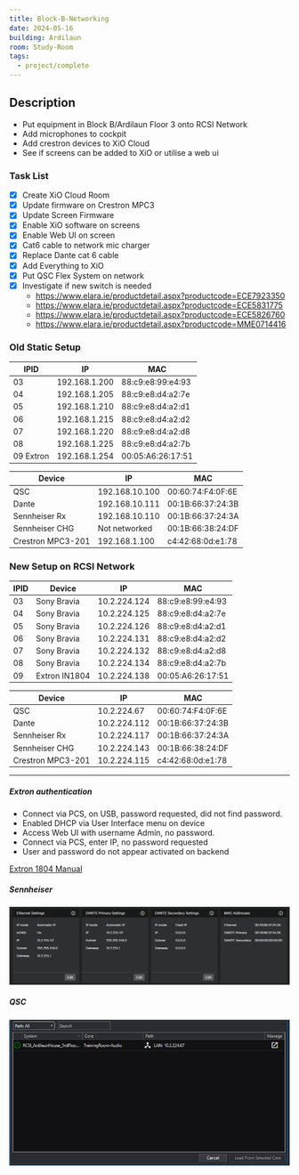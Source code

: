 ```yaml
---
title: Block-B-Networking
date: 2024-05-16
building: Ardilaun
room: Study-Room
tags:
  - project/complete
---
```


## Description

- Put equipment in Block B/Ardilaun Floor 3 onto RCSI Network
- Add microphones to cockpit
- Add crestron devices to XiO Cloud
- See if screens can be added to XiO or utilise a web ui

### Task List
- [x] Create XiO Cloud Room
- [x] Update firmware on Crestron MPC3
- [x] Update Screen Firmware
- [x] Enable XiO software on screens
- [x] Enable Web UI on screen
- [x] Cat6 cable to network mic charger 
- [x] Replace Dante cat 6 cable
- [x] Add Everything to XiO
- [x] Put QSC Flex System on network
- [x] Investigate if new switch is needed
	- https://www.elara.ie/productdetail.aspx?productcode=ECE7923350
	- https://www.elara.ie/productdetail.aspx?productcode=ECE5831775
	- https://www.elara.ie/productdetail.aspx?productcode=ECE5826760
	- https://www.elara.ie/productdetail.aspx?productcode=MME0714416

### Old Static Setup

IPID             | IP                | MAC
---------------- | ----------------- | --- 
03               | 192.168.1.200     | 88:c9:e8:99:e4:93
04               | 192.168.1.205     | 88:c9:e8:d4:a2:7e
05               | 192.168.1.210     | 88:c9:e8:d4:a2:d1
06               | 192.168.1.215     | 88:c9:e8:d4:a2:d2
07               | 192.168.1.220     | 88:c9:e8:d4:a2:d8
08               | 192.168.1.225     | 88:c9:e8:d4:a2:7b
09   Extron      | 192.168.1.254     | 00:05:A6:26:17:51

Device           | IP                | MAC
---------------- | ----------------- | --- 
QSC              | 192.168.10.100    | 00:60:74:F4:0F:6E
Dante            | 192.168.10.111    | 00:1B:66:37:24:3B
Sennheiser Rx    | 192.168.10.110    | 00:1B:66:37:24:3A
Sennheiser CHG   | Not networked     | 00:1B:66:38:24:DF
Crestron MPC3-201| 192.168.1.100     | c4:42:68:0d:e1:78

### New Setup on RCSI Network

IPID  | Device        | IP                | MAC
----- | ------------- | ----------------- | -----------------
03    | Sony Bravia   | 10.2.224.124      | 88:c9:e8:99:e4:93
04    | Sony Bravia   | 10.2.224.125      | 88:c9:e8:d4:a2:7e
05    | Sony Bravia   | 10.2.224.126      | 88:c9:e8:d4:a2:d1
06    | Sony Bravia   | 10.2.224.131      | 88:c9:e8:d4:a2:d2
07    | Sony Bravia   | 10.2.224.132      | 88:c9:e8:d4:a2:d8
08    | Sony Bravia   | 10.2.224.134      | 88:c9:e8:d4:a2:7b
09    | Extron IN1804 | 10.2.224.138      | 00:05:A6:26:17:51

Device           | IP                | MAC
---------------- | ----------------- | -----------------
QSC              | 10.2.224.67       | 00:60:74:F4:0F:6E
Dante            | 10.2.224.112      | 00:1B:66:37:24:3B
Sennheiser Rx    | 10.2.224.117      | 00:1B:66:37:24:3A
Sennheiser CHG   | 10.2.224.143      | 00:1B:66:38:24:DF
Crestron MPC3-201| 10.2.224.115      | c4:42:68:0d:e1:78


---

##### Extron authentication
- Connect via PCS, on USB, password requested, did not find password.
- Enabled DHCP via User Interface menu on device
- Access Web UI with username Admin, no password.
- Connect via PCS, enter IP, no password requested
- User and password do not appear activated on backend

[Extron 1804 Manual](https://media.extron.com/public/download/files/userman/68-3274-01_C_IN1804UG.pdf)

##### Sennheiser
![](../../04-Archive/Attachments/Pasted%20image%2020240517105340.png)

##### QSC
![](../../04-Archive/Attachments/Pasted%20image%2020240517105639.png)

